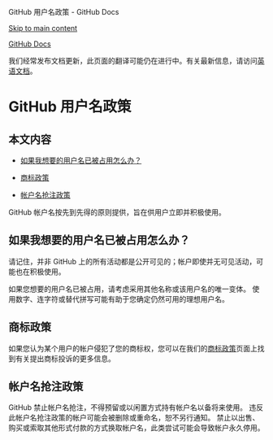 GitHub 用户名政策 - GitHub Docs

[Skip to main content](#main-content)

[](/cn)[GitHub Docs](/cn)

我们经常发布文档更新，此页面的翻译可能仍在进行中。有关最新信息，请访问[英语文档](/en)。

GitHub 用户名政策
==========

本文内容
----------

* [如果我想要的用户名已被占用怎么办？](#如果我想要的用户名已被占用怎么办)

* [商标政策](#商标政策)

* [帐户名抢注政策](#帐户名抢注政策)

GitHub 帐户名按先到先得的原则提供，旨在供用户立即并积极使用。

[](#如果我想要的用户名已被占用怎么办)[]()如果我想要的用户名已被占用怎么办？
----------

请记住，并非 GitHub 上的所有活动都是公开可见的；帐户即使并无可见活动，可能也在积极使用。

如果您想要的用户名已被占用，请考虑采用其他名称或该用户名的唯一变体。 使用数字、连字符或替代拼写可能有助于您确定仍然可用的理想用户名。

[](#商标政策)[]()商标政策
----------

如果您认为某个用户的帐户侵犯了您的商标权，您可以在我们的[商标政策](/cn/articles/github-trademark-policy)页面上找到有关提出商标投诉的更多信息。

[](#帐户名抢注政策)[]()帐户名抢注政策
----------

GitHub 禁止帐户名抢注，不得预留或以闲置方式持有帐户名以备将来使用。 违反此帐户名抢注政策的帐户可能会被删除或重命名，恕不另行通知。 禁止以出售、购买或索取其他形式付款的方式换取帐户名，此类尝试可能会导致帐户永久停用。
